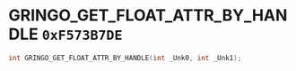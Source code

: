 # GRINGO_GET_FLOAT_ATTR_BY_HANDLE `0xF573B7DE`

```cpp
int GRINGO_GET_FLOAT_ATTR_BY_HANDLE(int _Unk0, int _Unk1);
```